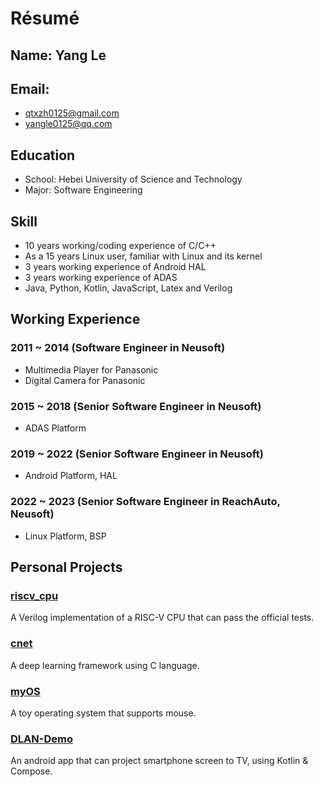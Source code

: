 # Résumé

## Name: Yang Le
## Email:
- qtxzh0125@gmail.com
- yangle0125@qq.com

## Education
- School: Hebei University of Science and Technology
- Major: Software Engineering

## Skill
- 10 years working/coding experience of C/C++
- As a 15 years Linux user, familiar with Linux and its kernel
- 3 years working experience of Android HAL
- 3 years working experience of ADAS
- Java, Python, Kotlin, JavaScript, Latex and Verilog

## Working Experience
### 2011 ~ 2014 (Software Engineer in Neusoft)
- Multimedia Player for Panasonic
- Digital Camera for Panasonic
### 2015 ~ 2018 (Senior Software Engineer in Neusoft)
- ADAS Platform
### 2019 ~ 2022 (Senior Software Engineer in Neusoft)
- Android Platform, HAL
### 2022 ~ 2023 (Senior Software Engineer in ReachAuto, Neusoft)
- Linux Platform, BSP

## Personal Projects
### [riscv_cpu](https://github.com/yang-le/riscv_cpu)
A Verilog implementation of a RISC-V CPU that can pass the official tests.
### [cnet](https://github.com/yang-le/cnet)
A deep learning framework using C language.
### [myOS](https://github.com/yang-le/myOS)
A toy operating system that supports mouse.
### [DLAN-Demo](https://github.com/yang-le/DLAN-Demo)
An android app that can project smartphone screen to TV, using Kotlin & Compose.
